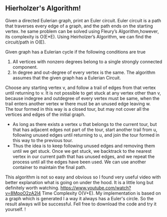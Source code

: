 ## Hierholzer's Algorithm!
Given a directed Eulerian graph, print an Euler circuit. Euler circuit is a path that traverses every edge of a graph, and the path ends on the starting vertex.
he same problem can be solved using  Fleury’s Algorithm,however, its complexity is O(E*E). Using Heirholzer’s Algorithm, we can find the circuit/path in O(E).

Given graph has a Eulerian cycle if the following conditions are true 
1. All vertices with nonzero degrees belong to a single strongly connected 			   component.
 2. In degree and out-degree of every vertex is the same. The algorithm assumes that the given graph has a Eulerian Circuit.

Choose any starting vertex v, and follow a trail of edges from that vertex until returning to v. It is not possible to get stuck at any vertex other than v, because indegree and outdegree of every vertex must be same, when the trail enters another vertex w there must be an unused edge leaving w.  
    The tour formed in this way is a closed tour, but may not cover all the vertices and edges of the initial graph.
-   As long as there exists a vertex u that belongs to the current tour, but that has adjacent edges not part of the tour, start another trail from u, following unused edges until returning to u, and join the tour formed in this way to the previous tour.
- Thus the idea is to keep following unused edges and removing them until we get stuck. Once we get stuck, we backtrack to the nearest vertex in our current path that has unused edges, and we repeat the process until all the edges have been used. We can use another container to maintain the final path.

This algorithm is not so easy and obvious so I found very useful video with better
explanation what is going on under the hood. It is a little long but definitely worth watching.
https://www.youtube.com/watch?v=8MpoO2zA2l4
Time Complexity  O(V+E).
My implementation is based on a graph which is generated I a way it always has a Euler's circle. So the result always will be successful.
Fell free to download the code and try it yourself. !
